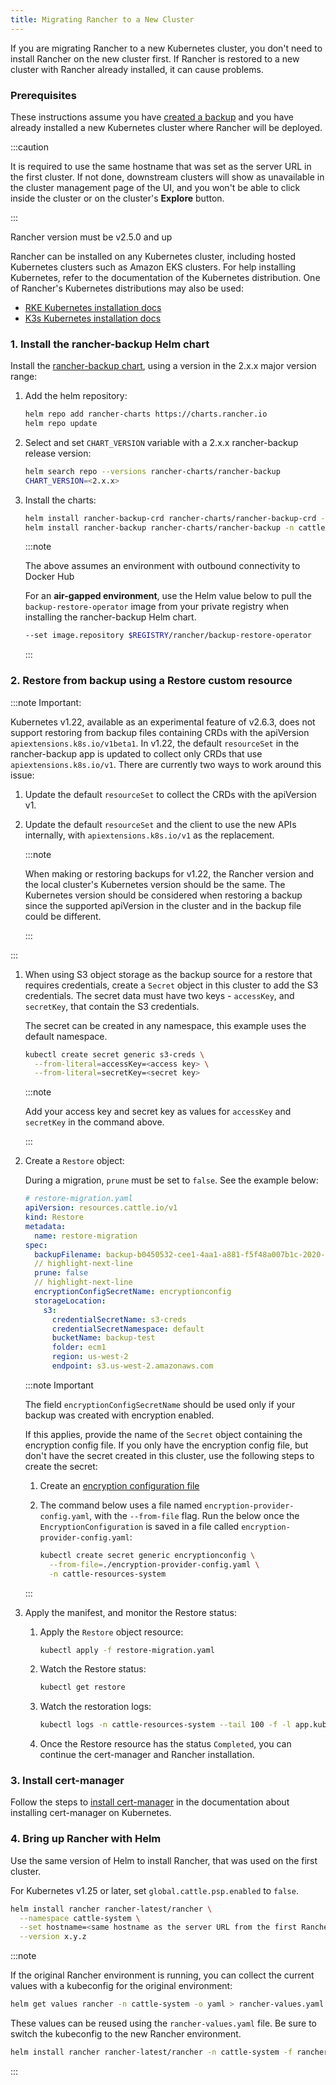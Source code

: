 ```yaml
---
title: Migrating Rancher to a New Cluster
---
```


If you are migrating Rancher to a new Kubernetes cluster, you don't need to install Rancher on the new cluster first. If Rancher is restored to a new cluster with Rancher already installed, it can cause problems.

### Prerequisites

These instructions assume you have [created a backup](back-up-rancher.md) and you have already installed a new Kubernetes cluster where Rancher will be deployed.

:::caution

It is required to use the same hostname that was set as the server URL in the first cluster. If not done, downstream clusters will show as unavailable in the cluster management page of the UI, and you won't be able to click inside the cluster or on the cluster's <b>Explore</b> button.

:::

Rancher version must be v2.5.0 and up

Rancher can be installed on any Kubernetes cluster, including hosted Kubernetes clusters such as Amazon EKS clusters. For help installing Kubernetes, refer to the documentation of the Kubernetes distribution. One of Rancher's Kubernetes distributions may also be used:

- [RKE Kubernetes installation docs](https://rancher.com/docs/rke/latest/en/installation/)
- [K3s Kubernetes installation docs](https://rancher.com/docs/k3s/latest/en/installation/)

### 1. Install the rancher-backup Helm chart
Install the [rancher-backup chart](https://github.com/rancher/backup-restore-operator/tags), using a version in the 2.x.x major version range:

  1. Add the helm repository:

     ```bash
     helm repo add rancher-charts https://charts.rancher.io
     helm repo update
     ```

  1. Select and set `CHART_VERSION` variable with a 2.x.x rancher-backup release version:
     ```bash
     helm search repo --versions rancher-charts/rancher-backup
     CHART_VERSION=<2.x.x>
     ```

  1. Install the charts:
     ```bash
     helm install rancher-backup-crd rancher-charts/rancher-backup-crd -n cattle-resources-system --create-namespace --version $CHART_VERSION
     helm install rancher-backup rancher-charts/rancher-backup -n cattle-resources-system --version $CHART_VERSION
     ```

     :::note

     The above assumes an environment with outbound connectivity to Docker Hub

     For an **air-gapped environment**, use the Helm value below to pull the `backup-restore-operator` image from your private registry when installing the rancher-backup Helm chart.

     ```bash
     --set image.repository $REGISTRY/rancher/backup-restore-operator
     ```

     :::

### 2. Restore from backup using a Restore custom resource

:::note Important:

Kubernetes v1.22, available as an experimental feature of v2.6.3, does not support restoring from backup files containing CRDs with the apiVersion `apiextensions.k8s.io/v1beta1`. In v1.22, the default `resourceSet` in the rancher-backup app is updated to collect only CRDs that use `apiextensions.k8s.io/v1`. There are currently two ways to work around this issue:

1. Update the default `resourceSet` to collect the CRDs with the apiVersion v1.
1. Update the default `resourceSet` and the client to use the new APIs internally, with `apiextensions.k8s.io/v1` as the replacement.

    :::note

    When making or restoring backups for v1.22, the Rancher version and the local cluster's Kubernetes version should be the same. The Kubernetes version should be considered when restoring a backup since the supported apiVersion in the cluster and in the backup file could be different.

    :::

:::

1. When using S3 object storage as the backup source for a restore that requires credentials, create a `Secret` object in this cluster to add the S3 credentials. The secret data must have two keys - `accessKey`, and `secretKey`, that contain the S3 credentials.

   The secret can be created in any namespace, this example uses the default namespace.

   ```bash
   kubectl create secret generic s3-creds \
     --from-literal=accessKey=<access key> \
     --from-literal=secretKey=<secret key>
   ```

   :::note

   Add your access key and secret key as values for `accessKey` and `secretKey` in the command above.

   :::

1. Create a `Restore` object:

   During a migration, `prune` must be set to `false`. See the example below:

   ```yaml
   # restore-migration.yaml
   apiVersion: resources.cattle.io/v1
   kind: Restore
   metadata:
     name: restore-migration
   spec:
     backupFilename: backup-b0450532-cee1-4aa1-a881-f5f48a007b1c-2020-09-15T07-27-09Z.tar.gz
     // highlight-next-line
     prune: false
     // highlight-next-line
     encryptionConfigSecretName: encryptionconfig
     storageLocation:
       s3:
         credentialSecretName: s3-creds
         credentialSecretNamespace: default
         bucketName: backup-test
         folder: ecm1
         region: us-west-2
         endpoint: s3.us-west-2.amazonaws.com
   ```

   :::note Important

   The field `encryptionConfigSecretName` should be used only if your backup was created with encryption enabled.

   If this applies, provide the name of the `Secret` object containing the encryption config file. If you only have the encryption config file, but don't have the secret created in this cluster, use the following steps to create the secret:

   1. Create an [encryption configuration file](reference-guides/backup-restore-configuration/backup-configuration.md#encryption)
   1. The command below uses a file named `encryption-provider-config.yaml`, with the `--from-file` flag. Run the below once the `EncryptionConfiguration` is saved in a file called `encryption-provider-config.yaml`:

      ```bash
      kubectl create secret generic encryptionconfig \
        --from-file=./encryption-provider-config.yaml \
        -n cattle-resources-system
      ```

   :::

1. Apply the manifest, and monitor the Restore status:
   1. Apply the `Restore` object resource:

      ```bash
      kubectl apply -f restore-migration.yaml
      ```

   1. Watch the Restore status:
      ```bash
      kubectl get restore
      ```

   1. Watch the restoration logs:
      ```bash
      kubectl logs -n cattle-resources-system --tail 100 -f -l app.kubernetes.io/instance=rancher-backup
      ```

   1. Once the Restore resource has the status `Completed`, you can continue the cert-manager and Rancher installation.

### 3. Install cert-manager

Follow the steps to [install cert-manager](../../../pages-for-subheaders/install-upgrade-on-a-kubernetes-cluster.md#4-install-cert-manager) in the documentation about installing cert-manager on Kubernetes.

### 4. Bring up Rancher with Helm

Use the same version of Helm to install Rancher, that was used on the first cluster.

For Kubernetes v1.25 or later, set `global.cattle.psp.enabled` to `false`.

```bash
helm install rancher rancher-latest/rancher \
  --namespace cattle-system \
  --set hostname=<same hostname as the server URL from the first Rancher server> \
  --version x.y.z
```

:::note

If the original Rancher environment is running, you can collect the current values with a kubeconfig for the original environment:

```bash
helm get values rancher -n cattle-system -o yaml > rancher-values.yaml
```

These values can be reused using the `rancher-values.yaml` file. Be sure to switch the kubeconfig to the new Rancher environment.

```bash
helm install rancher rancher-latest/rancher -n cattle-system -f rancher-values.yaml --version x.y.z
```

:::